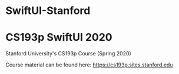 # SwiftUI-Stanford
# CS193p SwiftUI 2020
Stanford University's CS193p Course (Spring 2020)

Course material can be found here: https://cs193p.sites.stanford.edu

